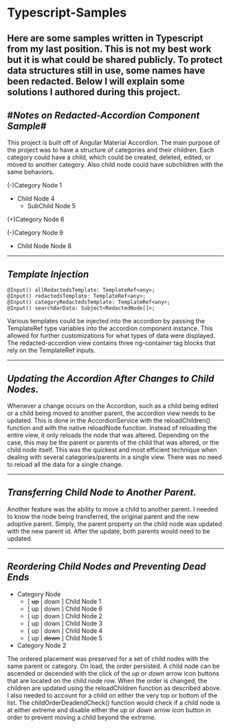 # Typescript-Samples
Here are some samples written in Typescript from my last position. This is not my best work but it is what could be shared publicly. To protect data structures still in use, some names have been redacted. Below I will explain some solutions I authored during this project.
------------------------------------------------
#*Notes on Redacted-Accordion Component Sample*#
------------------------------------------------
This project is built off of Angular Material Accordion. The main purpose of the project was to have a structure of categories and their children. Each category could have 
a child, which could be created, deleted, edited, or moved to another category. Also child node could have subchildren with the same behaviors.

(-)Category Node 1
  - Child Node 4
    - SubChild Node 5

(+)Category Node 6

(-)Category Node 9
  - Child Node Node 8

--------------------
*Template Injection*
--------------------
  ```
  @Input() allRedactedsTemplate: TemplateRef<any>;
  @Input() redactedsTemplate: TemplateRef<any>;
  @Input() categoryRedactedsTemplate: TemplateRef<any>;
  @Input() searchBarData: Subject<RedactedNode[]>;
  ```

Various templates could be injected into the accordion by passing the TemplateRef type variables into the accordion component instance. This allowed for further customizations 
for what types of data were displayed. The redacted-accordion view contains three ng-container tag blocks that rely on the TemplateRef inputs. 

------------------------------------------------------
*Updating the Accordion After Changes to Child Nodes.*
------------------------------------------------------
Whenever a change occurs on the Accordion, such as a child being edited or a child being moved to another parent, the accordion view needs to be updated. This is done in the 
AccordionService with the reloadChildren() function and with the native reloadNode function. Instead of reloading the entire view, it only reloads the node that was altered. 
Depending on the case, this may be the parent or parents of the child that was altered, or the child node itself. This was the quickest and most efficient technique when 
dealing with several categories/parents in a single view. There was no need to reload all the data for a single change.


------------------------------------------------------
*Transferring Child Node to Another Parent.*
------------------------------------------------------
Another feature was the ability to move a child to another parent. I needed to know the node being transferred, the original parent and the new adoptive parent. Simply, the parent property on the child node was updated with the new parent id. After the update, both parents would need to be updated.

------------------------------------------------------
*Reordering Child Nodes and Preventing Dead Ends*
------------------------------------------------------

- Category Node
  - [ ~~up~~ | down ] Child Node 1
  - [ up | down ] Child Node 6
  - [ up | down ] Child Node 2
  - [ up | down ] Child Node 3
  - [ up | down ] Child Node 4
  - [ up | ~~down~~ ] Child Node 5
- Category Node 2

The ordered placement was preserved for a set of child nodes with the same parent or category. On load, the order persisted. A child node can be ascended or decended with the click of the *up* or *down* arrow icon buttons that are located on the child node row. When the order is changed, the children are updated using the reloadChildren function as described above. I also needed to account for a child on either the very top or bottom of the list. The childOrderDeadendCheck() function would check if a child node is at either extreme and disable either the *up* or *down* arrow icon button in order to prevent moving a child beyond the extreme.

